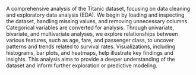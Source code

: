 A comprehensive analysis of the Titanic dataset, focusing on data cleaning and exploratory data analysis (EDA). We begin by loading and inspecting the dataset, 
handling missing values, and removing unnecessary columns. Categorical variables are converted for analysis. Through univariate, bivariate, and multivariate analyses, 
we explore relationships between various features, such as age, fare, and passenger class, to uncover patterns and trends related to survival rates.
Visualizations, including histograms, bar plots, and heatmaps, help illustrate key findings and insights. This analysis aims to provide a deeper understanding of 
the dataset and inform further exploration or predictive modeling.
